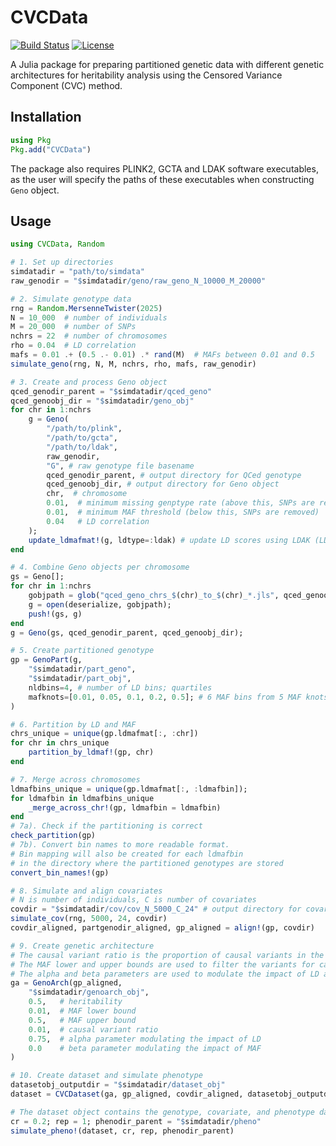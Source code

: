 # CVCData

[![Build Status](https://github.com/dohyunkim116/CVCData.jl/actions/workflows/CI.yml/badge.svg)](https://github.com/dohyunkim116/CVCData.jl/actions/workflows/CI.yml)
[![License](https://img.shields.io/badge/license-MIT-blue.svg)](https://opensource.org/licenses/MIT)
<!-- [![Coverage Status](https://coveralls.io/repos/github/dohyunkim116/CVCData.jl/badge.svg?branch=main)](https://coveralls.io/github/dohyunkim116/CVCData.jl?branch=main)
[![Documentation Status](https://readthedocs.org/projects/cvcdata/badge/?version=latest)](https://cvcdata.readthedocs.io/en/latest/?badge=latest) -->

A Julia package for preparing partitioned genetic data with different genetic architectures for heritability analysis using the Censored Variance Component (CVC) method.

## Installation

```julia
using Pkg
Pkg.add("CVCData")
```
The package also requires PLINK2, GCTA and LDAK software executables, as the user will specify the paths of these executables when constructing `Geno` object.

## Usage

```julia
using CVCData, Random

# 1. Set up directories
simdatadir = "path/to/simdata"
raw_genodir = "$simdatadir/geno/raw_geno_N_10000_M_20000"

# 2. Simulate genotype data
rng = Random.MersenneTwister(2025)
N = 10_000  # number of individuals
M = 20_000  # number of SNPs
nchrs = 22  # number of chromosomes
rho = 0.04  # LD correlation
mafs = 0.01 .+ (0.5 .- 0.01) .* rand(M)  # MAFs between 0.01 and 0.5
simulate_geno(rng, N, M, nchrs, rho, mafs, raw_genodir)

# 3. Create and process Geno object
qced_genodir_parent = "$simdatadir/qced_geno"
qced_genoobj_dir = "$simdatadir/geno_obj"
for chr in 1:nchrs
    g = Geno(
        "/path/to/plink", 
        "/path/to/gcta", 
        "/path/to/ldak", 
        raw_genodir, 
        "G", # raw genotype file basename
        qced_genodir_parent, # output directory for QCed genotype
        qced_genoobj_dir, # output directory for Geno object
        chr,  # chromosome
        0.01,  # minimum missing genptype rate (above this, SNPs are removed)
        0.01,  # minimum MAF threshold (below this, SNPs are removed)
        0.04   # LD correlation
    );
    update_ldmafmat!(g, ldtype=:ldak) # update LD scores using LDAK (LDAK scores)
end

# 4. Combine Geno objects per chromosome
gs = Geno[];
for chr in 1:nchrs
    gobjpath = glob("qced_geno_chrs_$(chr)_to_$(chr)_*.jls", qced_genoobj_dir)[]
    g = open(deserialize, gobjpath);
    push!(gs, g)
end
g = Geno(gs, qced_genodir_parent, qced_genoobj_dir);

# 5. Create partitioned genotype
gp = GenoPart(g, 
    "$simdatadir/part_geno",
    "$simdatadir/part_obj",
    nldbins=4, # number of LD bins; quartiles
    mafknots=[0.01, 0.05, 0.1, 0.2, 0.5]; # 6 MAF bins from 5 MAF knots
)

# 6. Partition by LD and MAF
chrs_unique = unique(gp.ldmafmat[:, :chr])
for chr in chrs_unique
    partition_by_ldmaf!(gp, chr)
end

# 7. Merge across chromosomes
ldmafbins_unique = unique(gp.ldmafmat[:, :ldmafbin]);
for ldmafbin in ldmafbins_unique
    _merge_across_chr!(gp, ldmafbin = ldmafbin)
end
# 7a). Check if the partitioning is correct
check_partition(gp)
# 7b). Convert bin names to more readable format.
# Bin mapping will also be created for each ldmafbin 
# in the directory where the partitioned genotypes are stored
convert_bin_names!(gp) 

# 8. Simulate and align covariates
# N is number of individuals, C is number of covariates
covdir = "$simdatadir/cov/cov_N_5000_C_24" # output directory for covariates
simulate_cov(rng, 5000, 24, covdir)
covdir_aligned, partgenodir_aligned, gp_aligned = align!(gp, covdir)

# 9. Create genetic architecture
# The causal variant ratio is the proportion of causal variants in the total number of variants.
# The MAF lower and upper bounds are used to filter the variants for causal variant selection.
# The alpha and beta parameters are used to modulate the impact of LD and MAF on the selection of causal variants.
ga = GenoArch(gp_aligned, 
    "$simdatadir/genoarch_obj", 
    0.5,   # heritability
    0.01,  # MAF lower bound
    0.5,   # MAF upper bound
    0.01,  # causal variant ratio
    0.75,  # alpha parameter modulating the impact of LD
    0.0    # beta parameter modulating the impact of MAF
) 

# 10. Create dataset and simulate phenotype
datasetobj_outputdir = "$simdatadir/dataset_obj"
dataset = CVCDataset(ga, gp_aligned, covdir_aligned, datasetobj_outputdir)

# The dataset object contains the genotype, covariate, and phenotype data.
cr = 0.2; rep = 1; phenodir_parent = "$simdatadir/pheno"
simulate_pheno!(dataset, cr, rep, phenodir_parent)
```